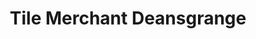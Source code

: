 ---
title: "Tile Merchant Deansgrange"
url: /blackrock-dublin/tile-merchant-deansgrange/
shop: tiles
---